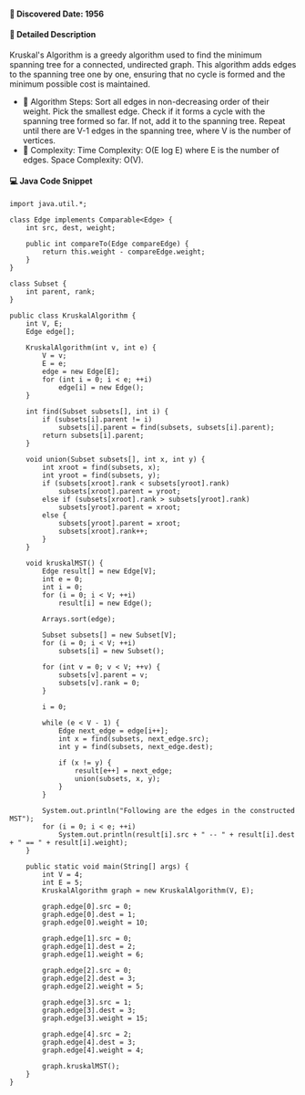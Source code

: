 #### 📅 Discovered Date: 1956
#### 📃 Detailed Description
Kruskal's Algorithm is a greedy algorithm used to find the minimum spanning tree for a connected, undirected graph. This algorithm adds edges to the spanning tree one by one, ensuring that no cycle is formed and the minimum possible cost is maintained.

* 🔹 Algorithm Steps:
Sort all edges in non-decreasing order of their weight.
Pick the smallest edge. Check if it forms a cycle with the spanning tree formed so far. If not, add it to the spanning tree.
Repeat until there are V-1 edges in the spanning tree, where V is the number of vertices.
* 🔹 Complexity:
Time Complexity: O(E log E) where E is the number of edges.
Space Complexity: O(V).

#### 💻 Java Code Snippet
```
import java.util.*;

class Edge implements Comparable<Edge> {
    int src, dest, weight;

    public int compareTo(Edge compareEdge) {
        return this.weight - compareEdge.weight;
    }
}

class Subset {
    int parent, rank;
}

public class KruskalAlgorithm {
    int V, E;
    Edge edge[];

    KruskalAlgorithm(int v, int e) {
        V = v;
        E = e;
        edge = new Edge[E];
        for (int i = 0; i < e; ++i)
            edge[i] = new Edge();
    }

    int find(Subset subsets[], int i) {
        if (subsets[i].parent != i)
            subsets[i].parent = find(subsets, subsets[i].parent);
        return subsets[i].parent;
    }

    void union(Subset subsets[], int x, int y) {
        int xroot = find(subsets, x);
        int yroot = find(subsets, y);
        if (subsets[xroot].rank < subsets[yroot].rank)
            subsets[xroot].parent = yroot;
        else if (subsets[xroot].rank > subsets[yroot].rank)
            subsets[yroot].parent = xroot;
        else {
            subsets[yroot].parent = xroot;
            subsets[xroot].rank++;
        }
    }

    void kruskalMST() {
        Edge result[] = new Edge[V];
        int e = 0;
        int i = 0;
        for (i = 0; i < V; ++i)
            result[i] = new Edge();

        Arrays.sort(edge);

        Subset subsets[] = new Subset[V];
        for (i = 0; i < V; ++i)
            subsets[i] = new Subset();

        for (int v = 0; v < V; ++v) {
            subsets[v].parent = v;
            subsets[v].rank = 0;
        }

        i = 0;

        while (e < V - 1) {
            Edge next_edge = edge[i++];
            int x = find(subsets, next_edge.src);
            int y = find(subsets, next_edge.dest);

            if (x != y) {
                result[e++] = next_edge;
                union(subsets, x, y);
            }
        }

        System.out.println("Following are the edges in the constructed MST");
        for (i = 0; i < e; ++i)
            System.out.println(result[i].src + " -- " + result[i].dest + " == " + result[i].weight);
    }

    public static void main(String[] args) {
        int V = 4;
        int E = 5;
        KruskalAlgorithm graph = new KruskalAlgorithm(V, E);

        graph.edge[0].src = 0;
        graph.edge[0].dest = 1;
        graph.edge[0].weight = 10;

        graph.edge[1].src = 0;
        graph.edge[1].dest = 2;
        graph.edge[1].weight = 6;

        graph.edge[2].src = 0;
        graph.edge[2].dest = 3;
        graph.edge[2].weight = 5;

        graph.edge[3].src = 1;
        graph.edge[3].dest = 3;
        graph.edge[3].weight = 15;

        graph.edge[4].src = 2;
        graph.edge[4].dest = 3;
        graph.edge[4].weight = 4;

        graph.kruskalMST();
    }
}
